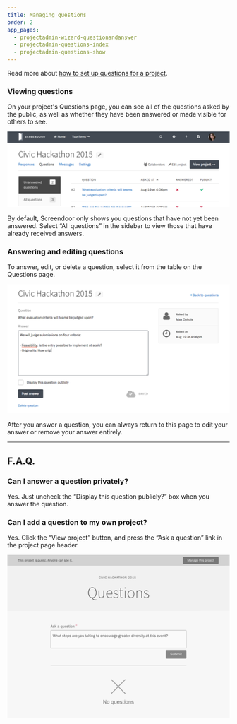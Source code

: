 ```yaml
---
title: Managing questions
order: 2
app_pages:
  - projectadmin-wizard-questionandanswer
  - projectadmin-questions-index
  - projectadmin-questions-show
---
```


Read more about [how to set up questions for a project](configuring_the_question_and_answer_section.html).

### Viewing questions

On your project's Questions page, you can see all of the questions asked by the public, as well as whether they have been answered or made visible for others to see.

![Viewing questions asked for a project.](../images/questions_2.png)

By default, Screendoor only shows you questions that have not yet been answered. Select &ldquo;All questions&rdquo; in the sidebar to view those that have already received answers.

### Answering and editing questions

To answer, edit, or delete a question, select it from the table on the Questions page.

![Answering a question.](../images/questions_3.png)

After you answer a question, you can always return to this page to edit your answer or remove your answer entirely.

---

## F.A.Q.

### Can I answer a question privately?
Yes. Just uncheck the &ldquo;Display this question publicly?&rdquo; box when you answer the question.

### Can I add a question to my own project?
Yes. Click the &ldquo;View project&rdquo; button, and press the &ldquo;Ask a question&rdquo; link in the project page header.

![Asking a question](../images/questions_4.png)
